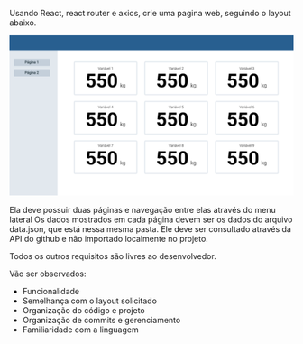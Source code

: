 Usando React, react router e axios, crie uma pagina web, seguindo o layout abaixo.

![layout da aplicacao](layout.png)

Ela deve possuir duas páginas e navegação entre elas através do menu lateral
Os dados mostrados em cada página devem ser os dados do arquivo data.json, que está nessa mesma pasta. Ele deve ser consultado através da API do github e não importado localmente no projeto.

Todos os outros requisitos são livres ao desenvolvedor.

Vão ser observados:

- Funcionalidade
- Semelhança com o layout solicitado
- Organização do código e projeto
- Organização de commits e gerenciamento
- Familiaridade com a linguagem
